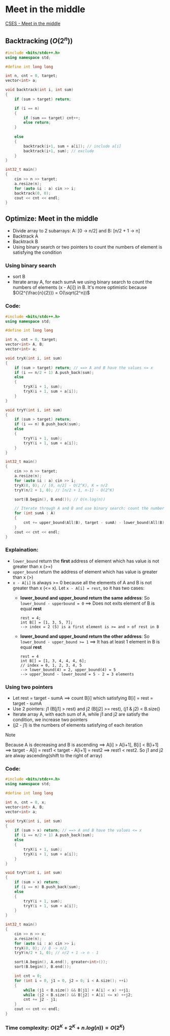 # Meet in the middle

[CSES - Meet in the middle](https://cses.fi/problemset/task/1628/)

## Backtracking $(O(2^n))$
```cpp
#include <bits/stdc++.h>
using namespace std;

#define int long long

int n, cnt = 0, target;
vector<int> a;

void backtrack(int i, int sum)
{
    if (sum > target) return;

    if (i == n)
    {
        if (sum == target) cnt++;
        else return;
    }
    
    else
    {
        backtrack(i+1, sum + a[i]); // include a[i]
        backtrack(i+1, sum); // exclude
    }
}

int32_t main()
{
    cin >> n >> target;
    a.resize(n);
    for (auto &i : a) cin >> i;
    backtrack(0, 0);
    cout << cnt << endl;
}
```

## Optimize: Meet in the middle
- Divide array to 2 subarrays: A: [0 -> n/2] and B: [n/2 + 1 -> n]
- Backtrack A
- Backtrack B
- Using binary search or two pointers to count the numbers of element is satisfying the condition
  
### Using binary search
- sort B
- Iterate array A, for each sumA we using binary search to count the numbers of elements (x - A[i]) in B.
It's more optimistic because $O(2^{\frac{n}{2}}) = O(\sqrt{2^n})$

### Code:
```cpp
#include <bits/stdc++.h>
using namespace std;

#define int long long

int n, cnt = 0, target;
vector<int> A, B;
vector<int> a;

void tryX(int i, int sum)
{
    if (sum > target) return; // ==> A and B have the values <= x
    if (i == n/2 + 1) A.push_back(sum);
    else
    {
        tryX(i + 1, sum);
        tryX(i + 1, sum + a[i]);
    }
}

void tryY(int i, int sum)
{
    if (sum > target) return;
    if (i == n) B.push_back(sum);
    else
    {
        tryY(i + 1, sum);
        tryY(i + 1, sum + a[i]);
    }
}

int32_t main()
{
    cin >> n >> target;
    a.resize(n);
    for (auto &i : a) cin >> i;
    tryX(0, 0); // [0, n/2] - O(2^K), K = n/2
    tryY(n/2 + 1, 0); // [n/2 + 1, n-1] - O(2^K)

    sort(B.begin(), B.end()); // O(n.log(n))

    // Iterate through A and B and use binary search: count the number of elements in B have value = target - A[i]
    for (int sumA : A) 
    {
        cnt += upper_bound(All(B), target - sumA) - lower_bound(All(B), target - sumA); // O(n/2 * log(n/2)) = O(nlog(n))
    }
    cout << cnt << endl;
}
```

### Explaination:
- `lower_bound` return the **first** address of element which has value is not greater than x (>=)
- `upper_bound` return the address of element which has value is greater than x (>)
- `x - A[i]` is always >= 0 because all the elements of A and B is not greater than x (<= x). Let `x - A[i] = rest`, so it has two cases:
  + **lower_bound and upper_bound return the same address**: So `lower_bound - upperbound = 0` ==> Does not exits element of B is equal **rest**
    ```
    rest = 4;
    int B[] = [1, 3, 5, 7];
    --> index = 2 (5) is a first element is >= and > of rest in B
    ```
    
  + **lower_bound and upper_bound return the other address**: So `lower_bound - upper_bound >= 1` ==> It has at least 1 element in B is equal **rest** 
    ```
    rest = 4
    int B[] = [1, 3, 4, 4, 4, 6];
    // index = 0, 1, 2, 3, 4, 5
    --> lower_bound(4) = 2, upper_bound(4) = 5
    --> upper_bound - lower_bound = 5 - 2 = 3 elements
    ```

### Using two pointers
- Let rest = target - sumA ==> count B[i] which satisfying B[i] = rest = target - sumA
- Use 2 pointers: j1 (B[j1] > rest) and j2 (B[j2] >= rest), (j1 & j2) < B.size()
- Iterate array A, with each sum of A, while j1 and j2 are satisfy the condition, we increase two pointers
- (j2 - j1) is the numbers of elements satisfying of each iteration
  
> [!NOTE]
> Because A is decreasing and B is ascending ==> A[i] > A[i+1], B[i] < B[i+1] ==> target - A[i] = rest1 < target - A[i+1] = rest2 ==> rest1 < rest2. So j1 and j2 are alway ascending(shift to the right of array)

### Code:
```cpp
#include <bits/stdc++.h>
using namespace std;

#define int long long

int n, cnt = 0, x;
vector<int> A, B;
vector<int> a;

void tryX(int i, int sum)
{
    if (sum > x) return; // ==> A and B have the values <= x
    if (i == n/2 + 1) A.push_back(sum);
    else
    {
        tryX(i + 1, sum);
        tryX(i + 1, sum + a[i]);
    }
}

void tryY(int i, int sum)
{
    if (sum > x) return;
    if (i == n) B.push_back(sum);
    else
    {
        tryY(i + 1, sum);
        tryY(i + 1, sum + a[i]);
    }
}

int32_t main()
{
    cin >> n >> x;
    a.resize(n);
    for (auto &i : a) cin >> i;
    tryX(0, 0); // 0 -> n/2
    tryY(n/2 + 1, 0); // n/2 + 1 -> n - 1

    sort(A.begin(), A.end(), greater<int>());
    sort(B.begin(), B.end());

    int cnt = 0;
    for (int i = 0, j1 = 0, j2 = 0; i < A.size(); ++i)
    {
        while (j1 < B.size() && B[j1] + A[i] < x) ++j1;
        while (j2 < B.size() && B[j2] + A[i] <= x) ++j2;
        cnt += j2 - j1;
    }    
    cout << cnt << endl;
}
```

### Time complexity: $O(2^K + 2^K + n.log(n)) = O(2^K)$ 

